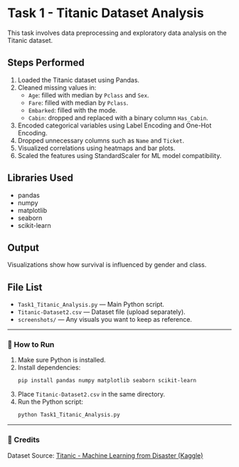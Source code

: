 # Task 1 - Titanic Dataset Analysis

This task involves data preprocessing and exploratory data analysis on the Titanic dataset.

## Steps Performed

1. Loaded the Titanic dataset using Pandas.
2. Cleaned missing values in:
   - `Age`: filled with median by `Pclass` and `Sex`.
   - `Fare`: filled with median by `Pclass`.
   - `Embarked`: filled with the mode.
   - `Cabin`: dropped and replaced with a binary column `Has_Cabin`.
3. Encoded categorical variables using Label Encoding and One-Hot Encoding.
4. Dropped unnecessary columns such as `Name` and `Ticket`.
5. Visualized correlations using heatmaps and bar plots.
6. Scaled the features using StandardScaler for ML model compatibility.

## Libraries Used

- pandas
- numpy
- matplotlib
- seaborn
- scikit-learn

## Output

Visualizations show how survival is influenced by gender and class.

## File List

- `Task1_Titanic_Analysis.py` — Main Python script.
- `Titanic-Dataset2.csv` — Dataset file (upload separately).
- `screenshots/` — Any visuals you want to keep as reference.

---

### 📁 How to Run

1. Make sure Python is installed.
2. Install dependencies:
   ```bash
   pip install pandas numpy matplotlib seaborn scikit-learn
   ```
3. Place `Titanic-Dataset2.csv` in the same directory.
4. Run the Python script:
   ```bash
   python Task1_Titanic_Analysis.py
   ```

---

### 🔗 Credits

Dataset Source: [Titanic - Machine Learning from Disaster (Kaggle)](https://www.kaggle.com/c/titanic)
